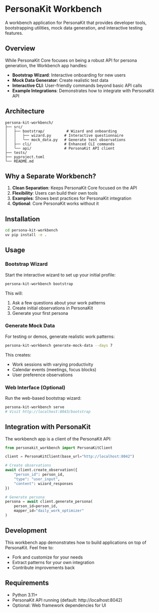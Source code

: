 # PersonaKit Workbench

A workbench application for PersonaKit that provides developer tools, bootstrapping utilities, mock data generation, and interactive testing features.

## Overview

While PersonaKit Core focuses on being a robust API for persona generation, the Workbench app handles:

- **Bootstrap Wizard**: Interactive onboarding for new users
- **Mock Data Generator**: Create realistic test data
- **Interactive CLI**: User-friendly commands beyond basic API calls
- **Example Integrations**: Demonstrates how to integrate with PersonaKit API

## Architecture

```
persona-kit-workbench/
├── src/
│   ├── bootstrap/          # Wizard and onboarding
│   │   ├── wizard.py      # Interactive questionnaire
│   │   └── mock_data.py   # Generate test observations
│   ├── cli/               # Enhanced CLI commands
│   └── api/               # PersonaKit API client
├── tests/
├── pyproject.toml
└── README.md
```

## Why a Separate Workbench?

1. **Clean Separation**: Keeps PersonaKit Core focused on the API
2. **Flexibility**: Users can build their own tools
3. **Examples**: Shows best practices for PersonaKit integration
4. **Optional**: Core PersonaKit works without it

## Installation

```bash
cd persona-kit-workbench
uv pip install -e .
```

## Usage

### Bootstrap Wizard

Start the interactive wizard to set up your initial profile:

```bash
persona-kit-workbench bootstrap
```

This will:
1. Ask a few questions about your work patterns
2. Create initial observations in PersonaKit
3. Generate your first persona

### Generate Mock Data

For testing or demos, generate realistic work patterns:

```bash
persona-kit-workbench generate-mock-data --days 7
```

This creates:
- Work sessions with varying productivity
- Calendar events (meetings, focus blocks)
- User preference observations

### Web Interface (Optional)

Run the web-based bootstrap wizard:

```bash
persona-kit-workbench serve
# Visit http://localhost:8043/bootstrap
```

## Integration with PersonaKit

The workbench app is a client of the PersonaKit API:

```python
from personakit_workbench import PersonaKitClient

client = PersonaKitClient(base_url="http://localhost:8042")

# Create observations
await client.create_observation({
    "person_id": person_id,
    "type": "user_input",
    "content": wizard_responses
})

# Generate persona
persona = await client.generate_persona(
    person_id=person_id,
    mapper_id="daily_work_optimizer"
)
```

## Development

This workbench app demonstrates how to build applications on top of PersonaKit. Feel free to:

- Fork and customize for your needs
- Extract patterns for your own integration
- Contribute improvements back

## Requirements

- Python 3.11+
- PersonaKit API running (default: http://localhost:8042)
- Optional: Web framework dependencies for UI